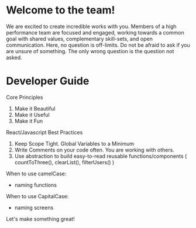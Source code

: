 # Welcome to the team!
We are excited to create incredible works with you. Members of a high performance team are focused and engaged, working towards a common goal with shared values, complementary skill-sets, and open communication. Here, no question is off-limits.  Do not be afraid to ask if you are unsure of something. The only wrong question is the question not asked.

# Developer Guide

Core Principles
1. Make it Beautiful
2. Make it Useful
3. Make it Fun

React/Javascript Best Practices
1. Keep Scope Tight.  Global Variables to a Minimum
2. Write Comments on your code often.  You are working with others.
3. Use abstraction to build easy-to-read reusable functions/components ( countToThree(), clearList(), filterUsers() )

When to use camelCase:
- naming functions

When to use CapitalCase:
- naming screens


Let's make something great!
